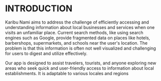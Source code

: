 # INTRODUCTION
Karibu Nami aims to address the challenge of efficiently accessing and understanding information about local businesses and services when one visits an unfamiliar place. Current search methods, like using search engines such as Google, provide fragmented data on places like hotels, barbershops, supermarkets, and schools near the user's location. The problem is that this information is often not well visualized and challenging for users to digest and utilize effectively.

Our app is designed to assist travelers, tourists, and anyone exploring new areas who seek quick and user-friendly access to information about local establishments. It is adaptable to various locales and regions
